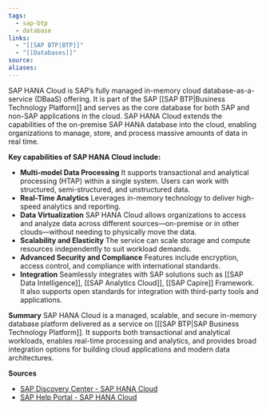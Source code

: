 ```yaml
---
tags:
  - sap-btp
  - database
links:
  - "[[SAP BTP|BTP]]"
  - "[[Databases]]"
source:
aliases:
---
```

SAP HANA Cloud is SAP’s fully managed in-memory cloud database-as-a-service (DBaaS) offering. It is part of the SAP [[SAP BTP|Business Technology Platform]] and serves as the core database for both SAP and non-SAP applications in the cloud. SAP HANA Cloud extends the capabilities of the on-premise SAP HANA database into the cloud, enabling organizations to manage, store, and process massive amounts of data in real time.

**Key capabilities of SAP HANA Cloud include:**
- **Multi-model Data Processing**
  It supports transactional and analytical processing (HTAP) within a single system. Users can work with structured, semi-structured, and unstructured data.
- **Real-Time Analytics**
  Leverages in-memory technology to deliver high-speed analytics and reporting.
- **Data Virtualization**
  SAP HANA Cloud allows organizations to access and analyze data across different sources—on-premise or in other clouds—without needing to physically move the data.
- **Scalability and Elasticity**
  The service can scale storage and compute resources independently to suit workload demands.
- **Advanced Security and Compliance**
  Features include encryption, access control, and compliance with international standards.
- **Integration**
  Seamlessly integrates with SAP solutions such as [[SAP Data Intelligence]], [[SAP Analytics Cloud]], [[SAP Capire]] Framework. It also supports open standards for integration with third-party tools and applications.

**Summary**
SAP HANA Cloud is a managed, scalable, and secure in-memory database platform delivered as a service on [[[SAP BTP|SAP Business Technology Platform]]. It supports both transactional and analytical workloads, enables real-time processing and analytics, and provides broad integration options for building cloud applications and modern data architectures.

**Sources**
- [SAP Discovery Center - SAP HANA Cloud](https://discovery-center.cloud.sap/serviceCatalog/sap-hana-cloud?region=all)
- [SAP Help Portal - SAP HANA Cloud](https://help.sap.com/docs/HANA_CLOUD?locale=en-US)